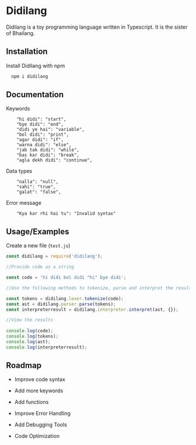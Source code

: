 
# Didilang

Didilang is a toy programming language written in Typescript. It is the sister of Bhailang.




## Installation

Install Didilang with npm

```bash
  npm i didilang
```
    

## Documentation


Keywords
```
    "hi didi": "start",
    "bye didi": "end",
    "didi ye hai": "variable",
    "bol didi": "print",
    "agar didi": "if",
    "warna didi": "else",
    "jab tak didi": "while",
    "bas kar didi": "break",
    "agla dekh didi": "continue",

```
Data types
```
    "nalla": "null",
    "sahi": "true",
    "galat": "false",
```

Error message
```
    "Kya kar rhi hai tu": "Invalid syntax"
```

## Usage/Examples
Create a new file (```test.js```)
```javascript
const didilang = require('didilang');

//Provide code as a string

const code = 'hi didi bol didi "hi" bye didi';

//Use the following methods to tokenize, parse and interpret the result

const tokens = didilang.lexer.tokenize(code);
const ast = didilang.parser.parse(tokens);
const interpreterresult = didilang.interpreter.interpret(ast, {});

//View the results
 
console.log(code);
console.log(tokens);
console.log(ast);
console.log(interpreterresult);
```


## Roadmap
- Improve code syntax

- Add more keywords

- Add functions

- Improve Error Handling

- Add Debugging Tools

- Code Optimization


